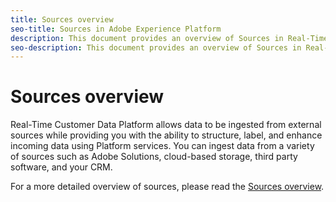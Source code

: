 ```yaml
---
title: Sources overview
seo-title: Sources in Adobe Experience Platform
description: This document provides an overview of Sources in Real-Time Customer Data Platform
seo-description: This document provides an overview of Sources in Real-Time Customer Data Platform
---
```


# Sources overview

Real-Time Customer Data Platform allows data to be ingested from external sources while providing you with the ability to structure, label, and enhance incoming data using Platform services. You can ingest data from a variety of sources such as Adobe Solutions, cloud-based storage, third party software, and your CRM.

For a more detailed overview of sources, please read the [Sources overview](../../source-connectors/home.md).
